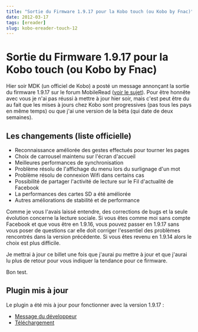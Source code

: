 ```yaml
---
title: "Sortie du Firmware 1.9.17 pour la Kobo touch (ou Kobo by Fnac)"
date: 2012-03-17
tags: [ereader]
slug: kobo-ereader-touch-12
---
```

# Sortie du Firmware 1.9.17 pour la Kobo touch (ou Kobo by Fnac)

Hier soir MDK (un officiel de Kobo) a posté un message annonçant la sortie du firmware 1.9.17 sur le forum MobileRead ([voir le sujet](http://www.mobileread.com/forums/showthread.php?t=172355)). Pour être honnête avec vous je n'ai pas réussi à mettre à jour hier soir, mais c'est peut être du au fait que les mises à jours chez Kobo sont progressives (pas tous les pays en même temps) ou que j'ai une version de la béta (qui date de deux semaines).

## Les changements (liste officielle) 

* Reconnaissance améliorée des gestes effectués pour tourner les pages
* Choix de carrousel maintenu sur l'écran d'accueil
* Meilleures performances de synchronisation
* Problème résolu de l'affichage du menu lors du surlignage d'un mot
* Problème résolu de connexion Wifi dans certains cas
* Possibilité de partager l'activité de lecture sur le Fil d'actualité de Facebook
* La performances des cartes SD a été améliorée
* Autres améliorations de stabilité et de performance

Comme je vous l'avais laissé entendre, des corrections de bugs et la seule évolution concerne la lecture sociale. Si vous êtes comme moi sans compte Facebook et que vous être en 1.9.16, vous pouvez passer en 1.9.17 sans vous poser de questions car elle doit corriger l'essentiel des problèmes rencontrés dans la version précédente. Si vous êtes revenu en 1.9.14 alors le choix est plus difficile.

Je mettrai à jour ce billet une fois que j'aurai pu mettre à jour et que j'aurai lu plus de retour pour vous indiquer la tendance pour ce firmware.

Bon test.

## Plugin mis à jour

Le plugin a été mis à jour pour fonctionner avec la version 1.9.17 :

* [Message du développeur](http://www.mobileread.com/forums/showpost.php?p=2007552&postcount=176)
* [Téléchargement](https://github.com/ah-/koboplugins/downloads)


